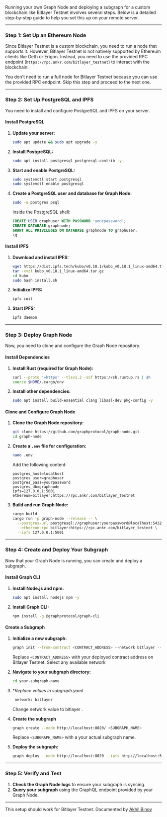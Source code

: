 Running your own Graph Node and deploying a subgraph for a custom blockchain like Bitlayer Testnet involves several steps. Below is a detailed step-by-step guide to help you set this up on your remote server.

---

### **Step 1: Set Up an Ethereum Node**
Since Bitlayer Testnet is a custom blockchain, you need to run a node that supports it. However, Bitlayer Testnet is not natively supported by Ethereum clients like Geth or Erigon. Instead, you need to use the provided RPC endpoint (`https://rpc.ankr.com/bitlayer_testnet`) to interact with the blockchain.

You don't need to run a full node for Bitlayer Testnet because you can use the provided RPC endpoint. Skip this step and proceed to the next one.

---

### **Step 2: Set Up PostgreSQL and IPFS**
You need to install and configure PostgreSQL and IPFS on your server.

#### **Install PostgreSQL**
1. **Update your server:**
   ```bash
   sudo apt update && sudo apt upgrade -y
   ```

2. **Install PostgreSQL:**
   ```bash
   sudo apt install postgresql postgresql-contrib -y
   ```

3. **Start and enable PostgreSQL:**
   ```bash
   sudo systemctl start postgresql
   sudo systemctl enable postgresql
   ```

4. **Create a PostgreSQL user and database for Graph Node:**
   ```bash
   sudo -u postgres psql
   ```
   Inside the PostgreSQL shell:
   ```sql
   CREATE USER graphuser WITH PASSWORD 'yourpassword';
   CREATE DATABASE graphnode;
   GRANT ALL PRIVILEGES ON DATABASE graphnode TO graphuser;
   \q
   ```

#### **Install IPFS**
1. **Download and install IPFS:**
   ```bash
   wget https://dist.ipfs.tech/kubo/v0.18.1/kubo_v0.18.1_linux-amd64.tar.gz
   tar -xvzf kubo_v0.18.1_linux-amd64.tar.gz
   cd kubo
   sudo bash install.sh
   ```

2. **Initialize IPFS:**
   ```bash
   ipfs init
   ```

3. **Start IPFS:**
   ```bash
   ipfs daemon
   ```

---

### **Step 3: Deploy Graph Node**
Now, you need to clone and configure the Graph Node repository.

#### **Install Dependencies**
1. **Install Rust (required for Graph Node):**
   ```bash
   curl --proto '=https' --tlsv1.2 -sSf https://sh.rustup.rs | sh
   source $HOME/.cargo/env
   ```

2. **Install other dependencies:**
   ```bash
   sudo apt install build-essential clang libssl-dev pkg-config -y
   ```

#### **Clone and Configure Graph Node**
1. **Clone the Graph Node repository:**
   ```bash
   git clone https://github.com/graphprotocol/graph-node.git
   cd graph-node
   ```

2. **Create a `.env` file for configuration:**
   ```bash
   nano .env
   ```
   Add the following content:
   ```env
   postgres_host=localhost
   postgres_user=graphuser
   postgres_pass=yourpassword
   postgres_db=graphnode
   ipfs=127.0.0.1:5001
   ethereum=bitlayer:https://rpc.ankr.com/bitlayer_testnet
   ```

3. **Build and run Graph Node:**
   ```bash
   cargo build
   cargo run -p graph-node --release -- \
     --postgres-url postgresql://graphuser:yourpassword@localhost:5432/graphnode \
     --ethereum-rpc bitlayer:https://rpc.ankr.com/bitlayer_testnet \
     --ipfs 127.0.0.1:5001
   ```

---

### **Step 4: Create and Deploy Your Subgraph**
Now that your Graph Node is running, you can create and deploy a subgraph.

#### **Install Graph CLI**
1. **Install Node.js and npm:**
   ```bash
   sudo apt install nodejs npm -y
   ```

2. **Install Graph CLI:**
   ```bash
   npm install -g @graphprotocol/graph-cli
   ```

#### **Create a Subgraph**
1. **Initialize a new subgraph:**
   ```bash
   graph init --from-contract <CONTRACT_ADDRESS> --network bitlayer --index-events
   ```
   Replace `<CONTRACT_ADDRESS>` with your deployed contract address on Bitlayer Testnet.
   Select any available network 

2. **Navigate to your subgraph directory:**
   ```bash
   cd your-subgraph-name
   ```

3. **Replace values in subgraph.yaml*
   ```bash
    network: bitlayer
   ```
   Change network value to bitlayer .

4. **Create the subgraph**
   ```bash
   graph create --node http://localhost:8020/ <SUBGRAPH_NAME>
   ```
   Replace `<SUBGRAPH_NAME>` with a your actual subgraph name.

5. **Deploy the subgraph:**
   ```bash
   graph deploy --node http://localhost:8020 --ipfs http://localhost:5001 <SUBGRAPH_NAME>
   ```

---

### **Step 5: Verify and Test**
1. **Check the Graph Node logs** to ensure your subgraph is syncing.
2. **Query your subgraph** using the GraphQL endpoint provided by your Graph Node.

---

This setup should work for Bitlayer Testnet. Documented by [Akhil Binoy](https://github.com/akhil888binoy)